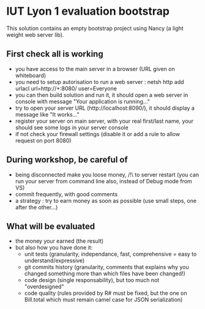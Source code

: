 # IUT Lyon 1 evaluation bootstrap

This solution contains an empty bootstrap project using Nancy (a light weight web server lib).

## First check all is working

- you have access to the main server in a browser (URL given on whiteboard)
- you need to setup autorisation to run a web server : netsh http add urlacl url=http://+:8080/ user=Everyone
- you can then build solution and run it, it should open a web server in console with message "Your application is running..."
- try to open your server URL (http://localhost:8090/), it should display a message like "It works..."
- register your server on main server, with your real first/last name, your should see some logs in your server console
- if not check your firewall settings (disable it or add a rule to allow request on port 8080)

## During workshop, be careful of

- being disconnected make you loose money, /!\ to server restart (you can run your server from command line also, instead of Debug mode from VS)
- commit frequently, with good comments
- a strategy : try to earn money as soon as possible (use small steps, one after the other...)

## What will be evaluated

- the money your earned (the result)
- but also how you have done it:
    - unit tests (granularity, independance, fast, comprehensive = easy to understand/expressive)
	- git commits history (granularity, comments that explains why you changed something more than which files have been changed!)
	- code design (single responsability), but too much not "overdesigned"
	- code quality (rules provided by R# must be fixed, but the one on Bill.total which must remain camel case for JSON serialization)
